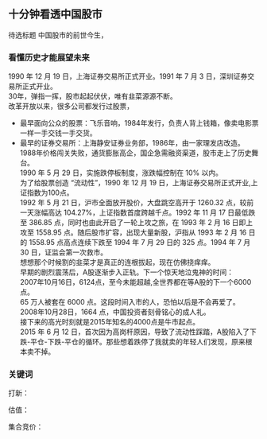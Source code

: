 ## 十分钟看透中国股市

待选标题 中国股市的前世今生，

### 看懂历史才能展望未来
1990 年 12 月 19 日，上海证券交易所正式开业。1991 年 7 月 3 日，深圳证券交易所正式开业。  
30年，弹指一挥，股市起起伏伏，唯有韭菜源源不断。  
改革开放以来，很多公司都发行过股票，
* 最早面向公众的股票：飞乐音响，1984年发行，负责人背上钱箱，像卖电影票一样一手交钱一手交货。  
* 最早的证券交易所：上海静安证券业务部，1986年，由一家理发店改造。  
1988年价格闯关失败，通货膨胀高企，国企急需融资渠道，股市走上了历史舞台。  
1990 年 5 月 29 日，实施跌停板制度，涨跌幅控制在 10% 以内。  
为了给股票创造 “流动性”，1990 年 12 月 19 日，上海证券交易所正式开业,上证指数为100点。  
1992 年 5 月 21 日，沪市全面放开股价，大盘跳空高开于 1260.32 点，较前一天涨幅高达 104.27%，上证指数首度跨越千点。1992 年 11 月 17 日最低跌至 386.85 点，同时也由此开启了一轮上攻之旅，在 1993 年 2 月 16 日即上攻至 1558.95 点。随后股市扩容，出现大量新股，沪指从 1993 年 2 月 16 日的 1558.95 点高点连续下跌至 1994 年 7 月 29 日的 325 点。1994 年 7 月 30 日，证监会第一次救市。  
想想那个时候割的韭菜才是真正的连根拔起，现在仿佛挠痒痒。  
早期的剧烈震荡后，A股逐渐步入正轨。下一个惊天地泣鬼神的时间：  
2007年10月16日，6124点，至今未能超越,全世界都在等A股的下一个6000点。  
65 万人被套在 6000 点。这段时间入市的人，恐怕以后是不会再爱了。  
2008年10月28日，1664 点，中国投资者刻骨铭心的成人礼。  
接下来的高光时刻就是2015年知名的4000点是牛市起点。  
2015 年 6 月 12 日，首次因为高岗杆原因，导致了流动性踩踏，A股陷入了下跌-平仓-下跌-平仓的循环。那些想着跌停了我就卖的年轻人们发现，原来根本卖不掉。   
### 关键词
打新：

估值：

集合竞价：
